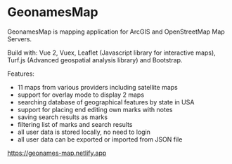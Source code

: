 # GeonamesMap

GeonamesMap is mapping application for ArcGIS and OpenStreetMap Map Servers.

Build with: Vue 2, Vuex, Leaflet (Javascript library for interactive maps), Turf.js (Advanced geospatial analysis library) and Bootstrap.

Features:
* 11 maps from various providers including satellite maps
* support for overlay mode to display 2 maps
* searching database of geographical features by state in USA
* support for placing end editing own marks with notes
* saving search results as marks
* filtering list of marks and search results
* all user data is stored locally, no need to login
* all user data can be exported or imported from JSON file

https://geonames-map.netlify.app
